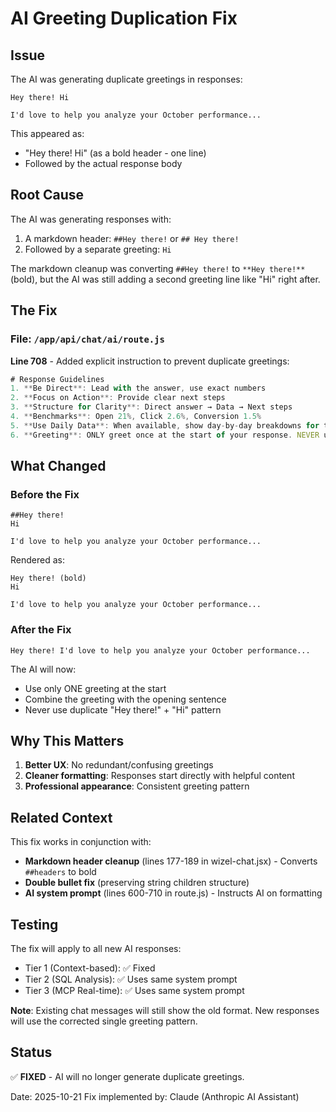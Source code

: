 # AI Greeting Duplication Fix

## Issue

The AI was generating duplicate greetings in responses:

```
Hey there! Hi

I'd love to help you analyze your October performance...
```

This appeared as:
- "Hey there! Hi" (as a bold header - one line)
- Followed by the actual response body

## Root Cause

The AI was generating responses with:
1. A markdown header: `##Hey there!` or `## Hey there!`
2. Followed by a separate greeting: `Hi`

The markdown cleanup was converting `##Hey there!` to `**Hey there!**` (bold), but the AI was still adding a second greeting line like "Hi" right after.

## The Fix

### File: `/app/api/chat/ai/route.js`

**Line 708** - Added explicit instruction to prevent duplicate greetings:

```javascript
# Response Guidelines
1. **Be Direct**: Lead with the answer, use exact numbers
2. **Focus on Action**: Provide clear next steps
3. **Structure for Clarity**: Direct answer → Data → Next steps
4. **Benchmarks**: Open 21%, Click 2.6%, Conversion 1.5%
5. **Use Daily Data**: When available, show day-by-day breakdowns for time comparisons
6. **Greeting**: ONLY greet once at the start of your response. NEVER use multiple greetings like "Hey there!" followed by "Hi". Just use ONE friendly greeting like "Hey there! I'd love to help..."
```

## What Changed

### Before the Fix
```
##Hey there!
Hi

I'd love to help you analyze your October performance...
```

Rendered as:
```
Hey there! (bold)
Hi

I'd love to help you analyze your October performance...
```

### After the Fix
```
Hey there! I'd love to help you analyze your October performance...
```

The AI will now:
- Use only ONE greeting at the start
- Combine the greeting with the opening sentence
- Never use duplicate "Hey there!" + "Hi" pattern

## Why This Matters

1. **Better UX**: No redundant/confusing greetings
2. **Cleaner formatting**: Responses start directly with helpful content
3. **Professional appearance**: Consistent greeting pattern

## Related Context

This fix works in conjunction with:
- **Markdown header cleanup** (lines 177-189 in wizel-chat.jsx) - Converts `##headers` to bold
- **Double bullet fix** (preserving string children structure)
- **AI system prompt** (lines 600-710 in route.js) - Instructs AI on formatting

## Testing

The fix will apply to all new AI responses:
- Tier 1 (Context-based): ✅ Fixed
- Tier 2 (SQL Analysis): ✅ Uses same system prompt
- Tier 3 (MCP Real-time): ✅ Uses same system prompt

**Note**: Existing chat messages will still show the old format. New responses will use the corrected single greeting pattern.

## Status

✅ **FIXED** - AI will no longer generate duplicate greetings.

Date: 2025-10-21
Fix implemented by: Claude (Anthropic AI Assistant)
